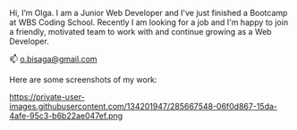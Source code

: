  Hi, I’m Olga.
 I am a Junior Web Developer and I've just finished a Bootcamp at WBS Coding School.
 Recently I am looking for a job and I'm happy to join a friendly, motivated team to work with and continue growing as a Web Developer.

 
📫 o.bisaga@gmail.com


Here are some screenshots of my work:

https://private-user-images.githubusercontent.com/134201947/285667548-06f0d867-15da-4afe-95c3-b6b22ae047ef.png
